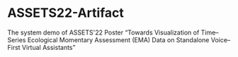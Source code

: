 # ASSETS22-Artifact
The system demo of ASSETS'22 Poster “Towards Visualization of Time–Series Ecological Momentary Assessment (EMA) Data on Standalone Voice–First Virtual Assistants”
